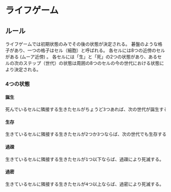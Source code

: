 # ライフゲーム

## ルール
ライフゲームでは初期状態のみでその後の状態が決定される。
碁盤のような格子があり、一つの格子はセル（細胞）と呼ばれる。
各セルには8つの近傍のセルがある (ムーア近傍) 。
各セルには「生」と「死」の2つの状態があり、あるセルの次のステップ（世代）の状態は周囲の8つのセルの今の世代における状態により決定される。

### 4つの状態

#### 誕生
<pre>
死んでいるセルに隣接する生きたセルがちょうど3つあれば、次の世代が誕生する。
</pre>

#### 生存
<pre>
生きているセルに隣接する生きたセルが2つか3つならば、次の世代でも生存する。
</pre>

#### 過疎
<pre>
生きているセルに隣接する生きたセルが1つ以下ならば、過疎により死滅する。
</pre>

#### 過密
<pre>
生きているセルに隣接する生きたセルが4つ以上ならば、過密により死滅する。
</pre>